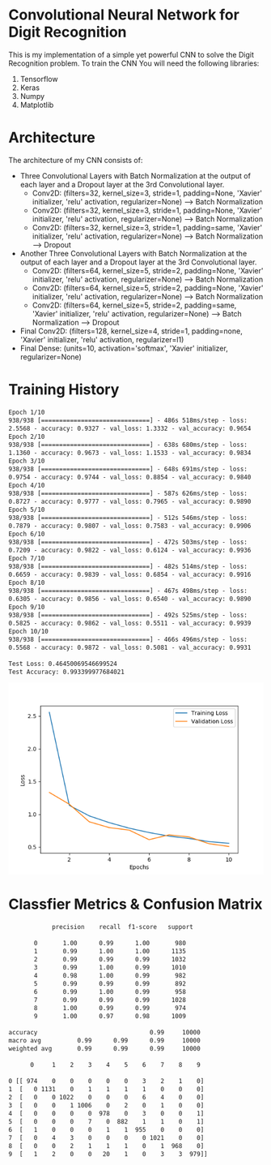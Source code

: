 # Convolutional Neural Network for Digit Recognition
This is my implementation of a simple yet powerful CNN to solve the Digit Recognition problem. To train the CNN You will need the following libraries:
1. Tensorflow
1. Keras
1. Numpy
1. Matplotlib

# Architecture
The architecture of my CNN consists of:
- Three Convolutional Layers with Batch Normalization at the output of each layer and a Dropout layer at the 3rd Convolutional layer.
  - Conv2D: (filters=32, kernel_size=3, stride=1, padding=None, 'Xavier' initializer, 'relu' activation, regularizer=None) --> Batch Normalization
  - Conv2D: (filters=32, kernel_size=3, stride=1, padding=None, 'Xavier' initializer, 'relu' activation, regularizer=None) --> Batch Normalization
  - Conv2D: (filters=32, kernel_size=3, stride=1, padding=same, 'Xavier' initializer, 'relu' activation, regularizer=None) --> Batch Normalization --> Dropout
- Another Three Convolutional Layers with Batch Normalization at the output of each layer and a Dropout layer at the 3rd Convolutional layer.
  - Conv2D: (filters=64, kernel_size=5, stride=2, padding=None, 'Xavier' initializer, 'relu' activation, regularizer=None) --> Batch Normalization
  - Conv2D: (filters=64, kernel_size=5, stride=2, padding=None, 'Xavier' initializer, 'relu' activation, regularizer=None) --> Batch Normalization
  - Conv2D: (filters=64, kernel_size=5, stride=2, padding=same, 'Xavier' initializer, 'relu' activation, regularizer=None) --> Batch Normalization --> Dropout
- Final Conv2D: (filters=128, kernel_size=4, stride=1, padding=none, 'Xavier' initializer, 'relu' activation, regularizer=l1)
- Final Dense: (units=10, activation='softmax', 'Xavier' initializer, regularizer=None)

# Training History
    Epoch 1/10
    938/938 [==============================] - 486s 518ms/step - loss: 2.5568 - accuracy: 0.9327 - val_loss: 1.3332 - val_accuracy: 0.9654
    Epoch 2/10
    938/938 [==============================] - 638s 680ms/step - loss: 1.1360 - accuracy: 0.9673 - val_loss: 1.1533 - val_accuracy: 0.9834
    Epoch 3/10
    938/938 [==============================] - 648s 691ms/step - loss: 0.9754 - accuracy: 0.9744 - val_loss: 0.8854 - val_accuracy: 0.9840
    Epoch 4/10
    938/938 [==============================] - 587s 626ms/step - loss: 0.8727 - accuracy: 0.9777 - val_loss: 0.7965 - val_accuracy: 0.9890
    Epoch 5/10
    938/938 [==============================] - 512s 546ms/step - loss: 0.7879 - accuracy: 0.9807 - val_loss: 0.7583 - val_accuracy: 0.9906
    Epoch 6/10
    938/938 [==============================] - 472s 503ms/step - loss: 0.7209 - accuracy: 0.9822 - val_loss: 0.6124 - val_accuracy: 0.9936
    Epoch 7/10
    938/938 [==============================] - 482s 514ms/step - loss: 0.6659 - accuracy: 0.9839 - val_loss: 0.6854 - val_accuracy: 0.9916
    Epoch 8/10
    938/938 [==============================] - 467s 498ms/step - loss: 0.6305 - accuracy: 0.9856 - val_loss: 0.6540 - val_accuracy: 0.9890
    Epoch 9/10
    938/938 [==============================] - 492s 525ms/step - loss: 0.5825 - accuracy: 0.9862 - val_loss: 0.5511 - val_accuracy: 0.9939
    Epoch 10/10
    938/938 [==============================] - 466s 496ms/step - loss: 0.5568 - accuracy: 0.9872 - val_loss: 0.5081 - val_accuracy: 0.9931
    
    Test Loss: 0.46450069546699524
    Test Accuracy: 0.993399977684021

![image](https://github.com/kochlisGit/Deep-Learning/blob/master/MNIST/training_loss.png)

# Classfier Metrics & Confusion Matrix

                precision    recall  f1-score   support

           0       1.00      0.99      1.00       980
           1       0.99      1.00      1.00      1135
           2       0.99      0.99      0.99      1032
           3       0.99      1.00      0.99      1010
           4       0.98      1.00      0.99       982
           5       0.99      0.99      0.99       892
           6       0.99      1.00      0.99       958
           7       0.99      0.99      0.99      1028
           8       1.00      0.99      0.99       974
           9       1.00      0.97      0.98      1009

    accuracy                               0.99     10000
    macro avg          0.99      0.99      0.99     10000
    weighted avg       0.99      0.99      0.99     10000

          0     1    2    3    4    5    6    7    8    9

    0 [[ 974    0    0    0    0    0    3    2    1    0]
    1  [   0 1131    0    1    1    1    1    0    0    0]
    2  [   0    0 1022    0    0    0    6    4    0    0]
    3  [   0    0    1 1006    0    2    0    1    0    0]
    4  [   0    0    0    0  978    0    3    0    0    1]
    5  [   0    0    0    7    0  882    1    1    0    1]
    6  [   1    0    0    0    1    1  955    0    0    0]
    7  [   0    4    3    0    0    0    0 1021    0    0]
    8  [   0    0    2    1    1    1    0    1  968    0]
    9  [   1    2    0    0   20    1    0    3    3  979]]
